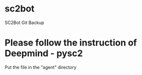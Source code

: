 # sc2bot
SC2Bot Git Backup
# Please follow the instruction of Deepmind - pysc2
Put the file in the "agent" directory
